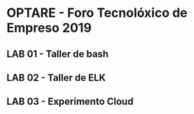 # OPTARE - Foro Tecnolóxico de Empreso 2019

## LAB 01 - Taller de bash

## LAB 02 - Taller de ELK

## LAB 03 - Experimento Cloud